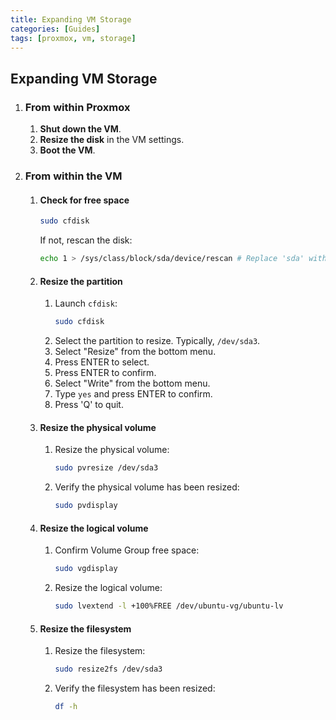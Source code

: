 ```yaml
---
title: Expanding VM Storage
categories: [Guides]
tags: [proxmox, vm, storage]
---
```


## Expanding VM Storage

1. ### From within Proxmox

   1. **Shut down the VM**.
   2. **Resize the disk** in the VM settings.
   3. **Boot the VM**.

2. ### From within the VM

   1. #### Check for free space

       ```bash
       sudo cfdisk
       ```
       If not, rescan the disk:
       ```bash
       echo 1 > /sys/class/block/sda/device/rescan # Replace 'sda' with the appropriate disk
       ```

   2. #### Resize the partition

       1. Launch `cfdisk`:
           ```bash
           sudo cfdisk
           ```
       2. Select the partition to resize. Typically, `/dev/sda3`.
       3. Select "Resize" from the bottom menu.
       4. Press ENTER to select.
       5. Press ENTER to confirm.
       6. Select "Write" from the bottom menu.
       7. Type `yes` and press ENTER to confirm.
       8. Press 'Q' to quit.

   3. #### Resize the physical volume

       1. Resize the physical volume:
           ```bash
           sudo pvresize /dev/sda3
           ```
       2. Verify the physical volume has been resized:
           ```bash
           sudo pvdisplay
           ```

   4. #### Resize the logical volume

       1. Confirm Volume Group free space:
           ```bash
           sudo vgdisplay
           ```
       2. Resize the logical volume:
           ```bash
           sudo lvextend -l +100%FREE /dev/ubuntu-vg/ubuntu-lv
           ```

   5. #### Resize the filesystem

       1. Resize the filesystem:
           ```bash
           sudo resize2fs /dev/sda3
           ```
       2. Verify the filesystem has been resized:
           ```bash
           df -h
           ```
